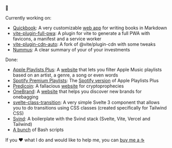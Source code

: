👋

Currently working on:

- [Quickbook](https://github.com/quickbookio): A very customizable [web app](https://quickbook.io/) for writing books in Markdown
- [vite-plugin-full-pwa](https://github.com/gawlk/vite-plugin-full-pwa): A plugin for vite to generate a full PWA with favicons, a manifest and a service worker 
- [vite-plugin-cdn-auto](https://github.com/gawlk/vite-plugin-cdn-auto): A fork of @vite/plugin-cdn with some tweaks
- [Nummus](https://github.com/gawlk/nummus): A clear summary of your of your investments

Done:

- [Apple Playlists Plus](https://github.com/gawlk/apple-playlists-plus): A [website](https://apple-playlists-plus.gawlk.workers.dev/) that lets you filter Apple Music playlists based on an artist, a genre, a song or even words
- [Spotify Premium Playlists](https://github.com/gawlk/spotify-premium-playlists): The [Spotify version](https://spotify-premium-playlists.gawlk.workers.dev/) of Apple Playlists Plus
- [Predicoin](https://github.com/gawlk/predicoin): A fallacious [website](https://predicoin.gawlk.workers.dev) for cryptoprophecies
- [OneBrand](https://github.com/gawlk/onebrand): A [website](https://onebrand.vercel.app/) that helps you discover new brands for onebagging
- [svelte-class-transition](https://github.com/gawlk/svelte-class-transition): A very simple Svelte 3 component that allows you to do transitions using CSS classes (created specifically for Tailwind CSS)
- [Svind](https://github.com/gawlk/svind): A boilerplate with the Svind stack (Svelte, Vite, Vercel and Tailwind)
- [A bunch](https://github.com/gawlk?tab=repositories&q=&type=&language=shell) of Bash scripts

If you ❤️ what I do and would like to help me, you can [buy me a ☕️](https://www.buymeacoffee.com/gawlk)
